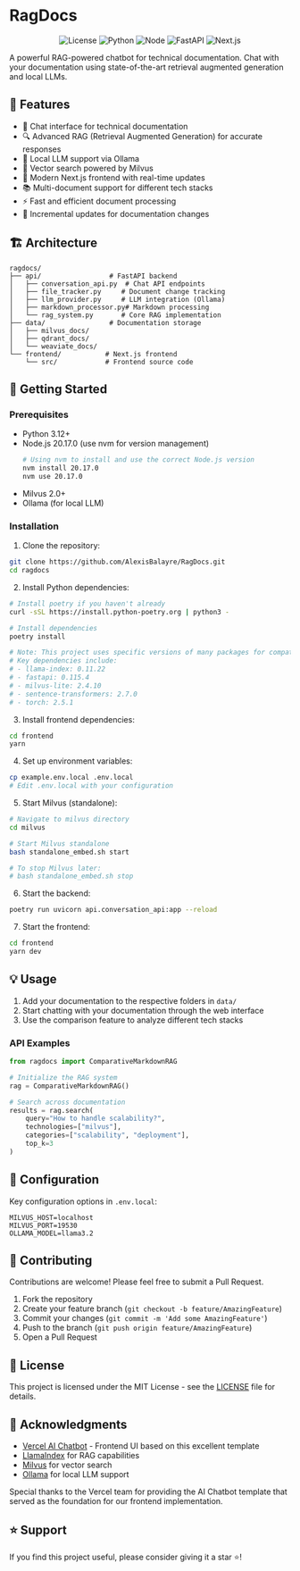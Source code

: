 # RagDocs

<div align="center">

![License](https://img.shields.io/badge/license-MIT-blue.svg)
![Python](https://img.shields.io/badge/python-3.12%2B-blue)
![Node](https://img.shields.io/badge/node-20.17.0-green)
![FastAPI](https://img.shields.io/badge/FastAPI-0.115.4-teal)
![Next.js](https://img.shields.io/badge/Next.js-14-black)

</div>

A powerful RAG-powered chatbot for technical documentation. Chat with your documentation using state-of-the-art retrieval augmented generation and local LLMs.

## 🌟 Features

- 🤖 Chat interface for technical documentation
- 🔍 Advanced RAG (Retrieval Augmented Generation) for accurate responses
- 💾 Local LLM support via Ollama
- 🎯 Vector search powered by Milvus
- 🚀 Modern Next.js frontend with real-time updates
- 📚 Multi-document support for different tech stacks
- ⚡ Fast and efficient document processing
- 🔄 Incremental updates for documentation changes

## 🏗️ Architecture

```
ragdocs/
├── api/                 # FastAPI backend
│   ├── conversation_api.py  # Chat API endpoints
│   ├── file_tracker.py     # Document change tracking
│   ├── llm_provider.py     # LLM integration (Ollama)
│   ├── markdown_processor.py# Markdown processing
│   └── rag_system.py       # Core RAG implementation
├── data/                # Documentation storage
│   ├── milvus_docs/    
│   ├── qdrant_docs/    
│   └── weaviate_docs/  
└── frontend/           # Next.js frontend
    └── src/            # Frontend source code
```

## 🚀 Getting Started

### Prerequisites

- Python 3.12+
- Node.js 20.17.0 (use nvm for version management)
  ```bash
  # Using nvm to install and use the correct Node.js version
  nvm install 20.17.0
  nvm use 20.17.0
  ```
- Milvus 2.0+
- Ollama (for local LLM)

### Installation

1. Clone the repository:
```bash
git clone https://github.com/AlexisBalayre/RagDocs.git
cd ragdocs
```

2. Install Python dependencies:
```bash
# Install poetry if you haven't already
curl -sSL https://install.python-poetry.org | python3 -

# Install dependencies
poetry install

# Note: This project uses specific versions of many packages for compatibility.
# Key dependencies include:
# - llama-index: 0.11.22
# - fastapi: 0.115.4
# - milvus-lite: 2.4.10
# - sentence-transformers: 2.7.0
# - torch: 2.5.1
```

3. Install frontend dependencies:
```bash
cd frontend
yarn
```

4. Set up environment variables:
```bash
cp example.env.local .env.local
# Edit .env.local with your configuration
```

5. Start Milvus (standalone):
```bash
# Navigate to milvus directory
cd milvus

# Start Milvus standalone
bash standalone_embed.sh start

# To stop Milvus later:
# bash standalone_embed.sh stop
```

6. Start the backend:
```bash
poetry run uvicorn api.conversation_api:app --reload
```

7. Start the frontend:
```bash
cd frontend
yarn dev
```

## 💡 Usage

1. Add your documentation to the respective folders in `data/`
2. Start chatting with your documentation through the web interface
3. Use the comparison feature to analyze different tech stacks

### API Examples

```python
from ragdocs import ComparativeMarkdownRAG

# Initialize the RAG system
rag = ComparativeMarkdownRAG()

# Search across documentation
results = rag.search(
    query="How to handle scalability?",
    technologies=["milvus"],
    categories=["scalability", "deployment"],
    top_k=3
)
```

## 🔧 Configuration

Key configuration options in `.env.local`:

```env
MILVUS_HOST=localhost
MILVUS_PORT=19530
OLLAMA_MODEL=llama3.2
```

## 🤝 Contributing

Contributions are welcome! Please feel free to submit a Pull Request.

1. Fork the repository
2. Create your feature branch (`git checkout -b feature/AmazingFeature`)
3. Commit your changes (`git commit -m 'Add some AmazingFeature'`)
4. Push to the branch (`git push origin feature/AmazingFeature`)
5. Open a Pull Request

## 📝 License

This project is licensed under the MIT License - see the [LICENSE](LICENSE) file for details.

## 🙏 Acknowledgments

- [Vercel AI Chatbot](https://github.com/vercel/ai-chatbot) - Frontend UI based on this excellent template
- [LlamaIndex](https://github.com/jerryjliu/llama_index) for RAG capabilities
- [Milvus](https://github.com/milvus-io/milvus) for vector search
- [Ollama](https://github.com/jmorganca/ollama) for local LLM support

Special thanks to the Vercel team for providing the AI Chatbot template that served as the foundation for our frontend implementation.

## ⭐ Support

If you find this project useful, please consider giving it a star ⭐️!

